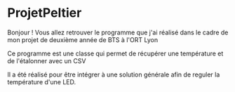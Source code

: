 # ProjetPeltier
Bonjour !
Vous allez retrouver le programme que j'ai réalisé dans le cadre de mon projet de deuxième année de BTS à l'ORT Lyon

Ce programme est une classe qui permet de récupérer une température et de l'étalonner avec un CSV

Il a été réalisé pour être intégrer à une solution générale afin de reguler la température d'une LED.
